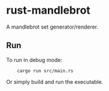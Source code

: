 # rust-mandlebrot
A mandlebrot set generator/renderer.

## Run

To run in debug mode:

        cargo run src/main.rs

Or simply build and run the executable.

